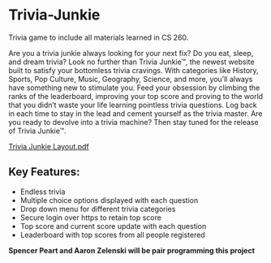 # Trivia-Junkie
Trivia game to include all materials learned in CS 260.

Are you a trivia junkie always looking for your next fix? Do you eat, sleep, and dream trivia? Look no further than Trivia Junkie™, the newest website built to satisfy your bottomless trivia cravings. With categories like History, Sports, Pop Culture, Music, Geography, Science, and more, you’ll always have something new to stimulate you. Feed your obsession by climbing the ranks of the leaderboard, improving your top score and proving to the world that you didn’t waste your life learning pointless trivia questions. Log back in each time to stay in the lead and cement yourself as the trivia master. Are you ready to devolve into a trivia machine? Then stay tuned for the release of Trivia Junkie™.  

[Trivia Junkie Layout.pdf](https://github.com/thisguyaaron/Trivia-Junkie/files/10514229/Trivia.Junkie.Layout.pdf)


## Key Features:  
-	Endless trivia
-	Multiple choice options displayed with each question  
-	Drop down menu for different trivia categories  
-	Secure login over https to retain top score  
-	Top score and current score update with each question  
-	Leaderboard with top scores from all people registered  


**Spencer Peart and Aaron Zelenski will be pair programming this project**  
